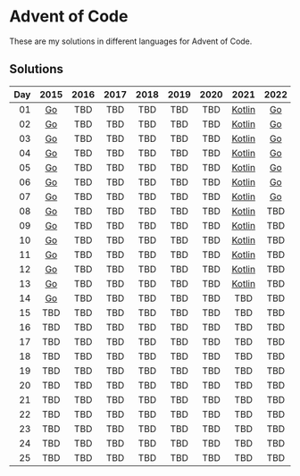 # Advent of Code
These are my solutions in different languages for Advent of Code.

## Solutions
| Day |                2015                | 2016 | 2017 | 2018 | 2019 | 2020 |                2021                |            2022            |
|----:|:----------------------------------:|:----:|:----:|:----:|:----:|:----:|:----------------------------------:|:--------------------------:|
|  01 |   [Go](/2015/Day-01/cmd/main.go)   | TBD  | TBD  | TBD  | TBD  | TBD  | [Kotlin](/2021/1-Day/src/Main.kt)  | [Go](/2022/Day-01/main.go) |
|  02 | [Go](/2015/Day-02/src/cmd/main.go) | TBD  | TBD  | TBD  | TBD  | TBD  | [Kotlin](/2021/2-Day/src/Main.kt)  | [Go](/2022/Day-02/main.go) |
|  03 | [Go](/2015/Day-03/src/cmd/main.go) | TBD  | TBD  | TBD  | TBD  | TBD  | [Kotlin](/2021/3-Day/src/Main.kt)  | [Go](/2022/Day-03/main.go) |
|  04 | [Go](/2015/Day-04/src/cmd/main.go) | TBD  | TBD  | TBD  | TBD  | TBD  | [Kotlin](/2021/4-Day/src/Main.kt)  | [Go](/2022/Day-04/main.go) |
|  05 | [Go](/2015/Day-05/src/cmd/main.go) | TBD  | TBD  | TBD  | TBD  | TBD  | [Kotlin](/2021/5-Day/src/Main.kt)  | [Go](/2022/Day-05/main.go) |
|  06 | [Go](/2015/Day-06/src/cmd/main.go) | TBD  | TBD  | TBD  | TBD  | TBD  | [Kotlin](/2021/6-Day/src/Main.kt)  | [Go](/2022/Day-06/main.go) |
|  07 | [Go](/2015/Day-07/src/cmd/main.go) | TBD  | TBD  | TBD  | TBD  | TBD  | [Kotlin](/2021/7-Day/src/Main.kt)  | [Go](/2022/Day-07/main.go) |
|  08 | [Go](/2015/Day-08/src/cmd/main.go) | TBD  | TBD  | TBD  | TBD  | TBD  | [Kotlin](/2021/8-Day/src/Main.kt)  |            TBD             |
|  09 | [Go](/2015/Day-09/src/cmd/main.go) | TBD  | TBD  | TBD  | TBD  | TBD  | [Kotlin](/2021/9-Day/src/Main.kt)  |            TBD             |
|  10 | [Go](/2015/Day-10/src/cmd/main.go) | TBD  | TBD  | TBD  | TBD  | TBD  | [Kotlin](/2021/10-Day/src/Main.kt) |            TBD             |
|  11 | [Go](/2015/Day-11/src/cmd/main.go) | TBD  | TBD  | TBD  | TBD  | TBD  | [Kotlin](/2021/11-Day/src/Main.kt) |            TBD             |
|  12 | [Go](/2015/Day-12/src/cmd/main.go) | TBD  | TBD  | TBD  | TBD  | TBD  | [Kotlin](/2021/12-Day/src/Main.kt) |            TBD             |
|  13 | [Go](/2015/Day-13/src/cmd/main.go) | TBD  | TBD  | TBD  | TBD  | TBD  | [Kotlin](/2021/13-Day/src/Main.kt) |            TBD             |
|  14 | [Go](/2015/Day-14/src/cmd/main.go) | TBD  | TBD  | TBD  | TBD  | TBD  |                TBD                 |            TBD             |
|  15 |                TBD                 | TBD  | TBD  | TBD  | TBD  | TBD  |                TBD                 |            TBD             |
|  16 |                TBD                 | TBD  | TBD  | TBD  | TBD  | TBD  |                TBD                 |            TBD             |
|  17 |                TBD                 | TBD  | TBD  | TBD  | TBD  | TBD  |                TBD                 |            TBD             |
|  18 |                TBD                 | TBD  | TBD  | TBD  | TBD  | TBD  |                TBD                 |            TBD             |
|  19 |                TBD                 | TBD  | TBD  | TBD  | TBD  | TBD  |                TBD                 |            TBD             |
|  20 |                TBD                 | TBD  | TBD  | TBD  | TBD  | TBD  |                TBD                 |            TBD             |
|  21 |                TBD                 | TBD  | TBD  | TBD  | TBD  | TBD  |                TBD                 |            TBD             |
|  22 |                TBD                 | TBD  | TBD  | TBD  | TBD  | TBD  |                TBD                 |            TBD             |
|  23 |                TBD                 | TBD  | TBD  | TBD  | TBD  | TBD  |                TBD                 |            TBD             |
|  24 |                TBD                 | TBD  | TBD  | TBD  | TBD  | TBD  |                TBD                 |            TBD             |
|  25 |                TBD                 | TBD  | TBD  | TBD  | TBD  | TBD  |                TBD                 |            TBD             |